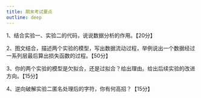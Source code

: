 ```yaml
---
title: 期末考试要点
outline: deep
---
```


1、结合实验一、实验二的代码，说说数据分析的作用。【20分】

2、图文结合，描述两个实验的模型，写出数据流动过程，举例说出一个数据经过一系列层最后算出损失函数的过程。【50分】

3、你的两个实验的模型是欠拟合，还是过拟合？给出理由。给出后续实验的改进方向。【15分】

4、逆向破解实验二匿名处理后的字符，你有何高招？【15分】